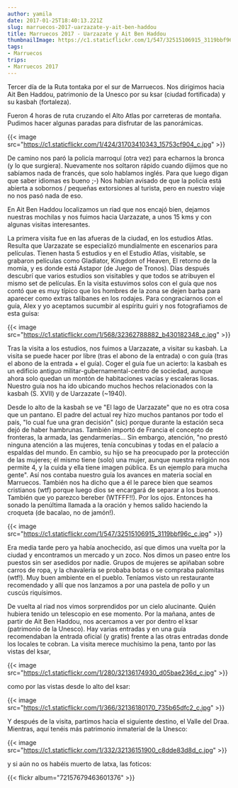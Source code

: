 ```yaml
---
author: yamila
date: 2017-01-25T18:40:13.221Z
slug: marruecos-2017-uarzazate-y-ait-ben-haddou
title: Marruecos 2017 - Uarzazate y Ait Ben Haddou
thumbnailImage: https://c1.staticflickr.com/1/547/32515106915_3119bbf96c_c.jpg
tags:
- Marruecos
trips:
- Marruecos 2017
---
```


Tercer día de la Ruta tontaka por el sur de Marruecos. Nos dirigimos hacia Ait Ben Haddou, patrimonio de la Unesco por su ksar (ciudad fortificada) y su kasbah (fortaleza).

Fueron 4 horas de ruta cruzando el Alto Atlas por carreteras de montaña. Pudimos hacer algunas paradas para disfrutar de las panorámicas.

{{< image src="https://c1.staticflickr.com/1/424/31703410343_15753cf904_c.jpg" >}}

De camino nos paró la policía marroquí (otra vez) para echarnos la bronca (y lo que surgiera). Nuevamente nos soltaron rápido cuando dijimos que no sabíamos nada de francés, que solo hablamos inglés. Para que luego digan que saber idiomas es bueno ;-) Nos habían avisado de que la policía está abierta a sobornos / pequeñas extorsiones al turista, pero en nuestro viaje no nos pasó nada de eso.

En Ait Ben Haddou localizamos un riad que nos encajó bien, dejamos nuestras mochilas y nos fuimos hacia Uarzazate, a unos 15 kms y con algunas visitas interesantes.

La primera visita fue en las afueras de la ciudad, en los estudios Atlas. Resulta que Uarzazate se especializó mundialmente en escenarios para películas. Tienen hasta 5 estudios y en el Estudio Atlas, visitable, se grabaron películas como Gladiator, Kingdom of Heaven, El retorno de la momia, y es donde está Astapor (de Juego de Tronos). Días después descubrí que varios estudios son visitables y que todos se atribuyen el mismo set de películas. En la visita estuvimos solos con el guía que nos contó que es muy típico que los hombres de la zona se dejen barba para aparecer como extras talibanes en los rodajes. Para congraciarnos con el guía, Alex y yo aceptamos sucumbir al espíritu guiri y nos fotografiamos de esta guisa:

{{< image src="https://c1.staticflickr.com/1/568/32362788882_b430182348_c.jpg" >}}

Tras la visita a los estudios, nos fuimos a Uarzazate, a visitar su kasbah. La visita se puede hacer por libre (tras el abono de la entrada) o con guía (tras el abono de la entrada + el guía). Coger el guía fue un acierto: la kasbah es un edificio antiguo militar-gubernamental-centro de sociedad, aunque ahora solo quedan un montón de habitaciones vacías y escaleras liosas. Nuestro guía nos ha ido ubicando muchos hechos relacionados con la kasbah (S. XVII) y de Uarzazate (~1940).

Desde lo alto de la kasbah se ve "El lago de Uarzazate" que no es otra cosa que un pantano. El padre del actual rey hizo muchos pantanos por todo el país, "lo cual fue una gran decisión" (sic) porque durante la estación seca dejó de haber hambrunas. También importó de Francia el concepto de fronteras, la armada, las gendarmerías... Sin embargo, atención, "no prestó ninguna atención a las mujeres, tenía concubinas y todas en el palacio a espaldas del mundo. En cambio, su hijo se ha preocupado por la protección de las mujeres; él mismo tiene (solo) una mujer, aunque nuestra religión nos permite 4, y la cuida y ella tiene imagen pública. Es un ejemplo para mucha gente". Así nos contaba nuestro guía los avances en materia social en Marruecos. También nos ha dicho que a él le parece bien que seamos cristianos (wtf) porque luego dios se encargará de separar a los buenos. También que yo parezco bereber (WTFFF!!). Por los ojos. Entonces ha sonado la penúltima llamada a la oración y hemos salido haciendo la croqueta (de bacalao, no de jamón!).

{{< image src="https://c1.staticflickr.com/1/547/32515106915_3119bbf96c_c.jpg" >}}

Era media tarde pero ya había anochecido, así que dimos una vuelta por la ciudad y encontramos un mercado y un zoco. Nos dimos un paseo entre los puestos sin ser asedidos por nadie. Grupos de mujeres se apiñaban sobre carros de ropa, y la chavalería se probaba botas o se compraba palomitas (wtf!). Muy buen ambiente en el pueblo. Teníamos visto un restaurante recomendado y allí que nos lanzamos a por una pastela de pollo y un cuscús riquísimos.

De vuelta al riad nos vimos sorprendidos por un cielo alucinante. Quién hubiera tenido un telescopio en ese momento. Por la mañana, antes de partir de Ait Ben Haddou, nos acercamos a ver por dentro el ksar (patrimonio de la Unesco). Hay varias entradas y en una guía recomendaban la entrada oficial (y gratis) frente a las otras entradas donde los locales te cobran. La visita merece muchísimo la pena, tanto por las vistas del ksar,

{{< image src="https://c1.staticflickr.com/1/280/32136174930_d05bae236d_c.jpg" >}}

como por las vistas desde lo alto del ksar:

{{< image src="https://c1.staticflickr.com/1/366/32136180170_735b65dfc2_c.jpg" >}}

Y después de la visita, partimos hacia el siguiente destino, el Valle del Draa. Mientras, aquí tenéis más patrimonio inmaterial de la Unesco:

{{< image src="https://c1.staticflickr.com/1/332/32136151900_c8dde83d8d_c.jpg" >}}

y si aún no os habéis muerto de latxa, las foticos:

{{< flickr album="72157679463601376" >}}
